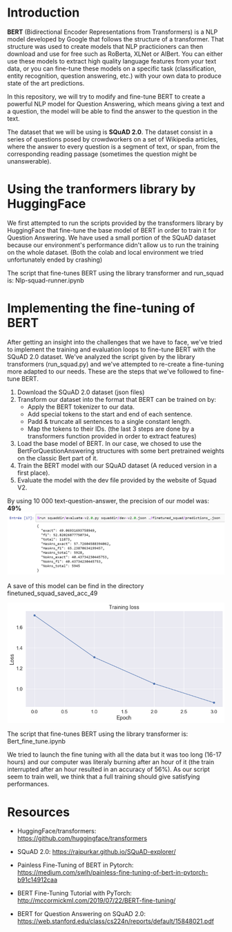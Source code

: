 # Introduction
**BERT** (Bidirectional Encoder Representations from Transformers) is a NLP model developed by Google that follows the structure of a transformer. That structure was used to create models that NLP practicioners can then download and use for free such as RoBerta, XLNet or AlBert. You can either use these models to extract high quality language features from your text data, or you can fine-tune these models on a specific task (classification, entity recognition, question answering, etc.) with your own data to produce state of the art predictions.

In this repository, we will try to modify and fine-tune BERT to create a powerful NLP model for Question Answering, which means giving a text and a question, the model will be able to find the answer to the question in the text.

The dataset that we will be using is **SQuAD 2.0**. The dataset consist in a series of questions posed by crowdworkers on a set of Wikipedia articles, where the answer to every question is a segment of text, or span, from the corresponding reading passage (sometimes the question might be unanswerable).

# Using  the tranformers library by HuggingFace

We first attempted to run the scripts provided by the transformers library by HuggingFace that fine-tune the base model of BERT in order to train it for Question Answering. We have used a small portion of the SQuAD dataset because our environment's performance didn't allow us to run the training on the whole dataset. (Both the colab and local environment we tried unfortunately ended by crashing)

The script that fine-tunes BERT using the library transformer and run_squad is: Nlp-squad-runner.ipynb

# Implementing the fine-tuning of BERT

After getting an insight into the challenges that we have to face, we've tried to implement the training and evaluation loops to fine-tune BERT with the SQuAD 2.0 dataset. We've analyzed the script given by the library transformers (run_squad.py) and we've attempted to re-create a fine-tuning more adapted to our needs. These are the steps that we've followed to fine-tune BERT.

1. Download the SQuAD 2.0 dataset (json files)
2. Transform our dataset into the format that BERT can be trained on by:
    * Apply the BERT tokenizer to our data.
    * Add special tokens to the start and end of each sentence.
    * Padd & truncate all sentences to a single constant length.
    * Map the tokens to their IDs. (the last 3 steps are done by a transformers function provided in order to extract features)
3. Load the base model of BERT. In our case, we chosed to use the BertForQuestionAnswering structures with some bert pretrained weights on the classic Bert part of it.
4. Train the BERT model with our SQuAD dataset (A reduced version in a first place).
5. Evaluate the model with the dev file provided by the website of Squad V2.
    
By using 10 000 text-question-answer, the precision of our model was: **49%**
![console screenshot](img/eval.PNG)

A save of this model can be find in the directory finetuned_squad_saved_acc_49

![console screenshot](img/loss.png)

The script that fine-tunes BERT using the library transformer is: Bert_fine_tune.ipynb

We tried to launch the fine tuning with all the data but it was too long (16-17 hours) and our computer was literaly burning after an hour of it (the train interrupted after an hour resulted in an accuracy of 56%). As our script seem to train well, we think that a full training should give satisfying performances.

# Resources

- HuggingFace/transformers: https://github.com/huggingface/transformers 
- SQuAD 2.0: https://rajpurkar.github.io/SQuAD-explorer/

- Painless Fine-Tuning of BERT in Pytorch: https://medium.com/swlh/painless-fine-tuning-of-bert-in-pytorch-b91c14912caa
- BERT Fine-Tuning Tutorial with PyTorch: http://mccormickml.com/2019/07/22/BERT-fine-tuning/
- BERT for Question Answering on SQuAD 2.0: https://web.stanford.edu/class/cs224n/reports/default/15848021.pdf
